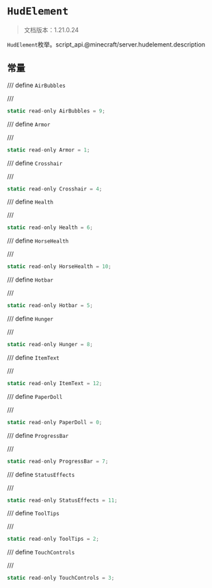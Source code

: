 # `HudElement`

> 文档版本：1.21.0.24

`HudElement`枚举。script_api.@minecraft/server.hudelement.description

## 常量

/// define
`AirBubbles`


///

```js
static read-only AirBubbles = 9;
```


/// define
`Armor`


///

```js
static read-only Armor = 1;
```


/// define
`Crosshair`


///

```js
static read-only Crosshair = 4;
```


/// define
`Health`


///

```js
static read-only Health = 6;
```


/// define
`HorseHealth`


///

```js
static read-only HorseHealth = 10;
```


/// define
`Hotbar`


///

```js
static read-only Hotbar = 5;
```


/// define
`Hunger`


///

```js
static read-only Hunger = 8;
```


/// define
`ItemText`


///

```js
static read-only ItemText = 12;
```


/// define
`PaperDoll`


///

```js
static read-only PaperDoll = 0;
```


/// define
`ProgressBar`


///

```js
static read-only ProgressBar = 7;
```


/// define
`StatusEffects`


///

```js
static read-only StatusEffects = 11;
```


/// define
`ToolTips`


///

```js
static read-only ToolTips = 2;
```


/// define
`TouchControls`


///

```js
static read-only TouchControls = 3;
```

